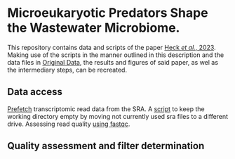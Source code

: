 # Microeukaryotic Predators Shape the Wastewater Microbiome.
This repository contains data and scripts of the paper [Heck _et al._, 2023](). Making use of the scripts in the manner outlined in this description and the data files in [Original Data](https://github.com/N-Heck-1/Microeukaryotic-predators-shape-the-wastewater-microbiome/tree/main/original_data), the results and figures of said paper, as wel as the intermediary steps, can be recreated.
## Data access
[Prefetch](https://github.com/N-Heck-1/Microeukaryotic-predators-shape-the-wastewater-microbiome/tree/main/bash/prefetcher.sh) transcriptomic read data from the SRA.
A [script](https://github.com/N-Heck-1/Microeukaryotic-predators-shape-the-wastewater-microbiome/tree/main/bash/sra_getter.sh) to keep the working directory empty by moving not currently used sra files to a different drive.
Assessing read quality [using fastqc](https://github.com/N-Heck-1/Microeukaryotic-predators-shape-the-wastewater-microbiome/tree/main/bash/quality_controller.sh).
## Quality assessment and filter determination
